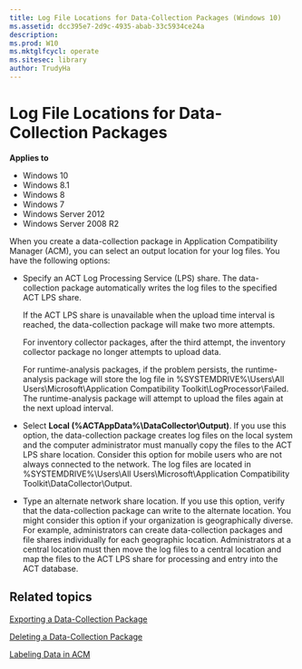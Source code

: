 ```yaml
---
title: Log File Locations for Data-Collection Packages (Windows 10)
ms.assetid: dcc395e7-2d9c-4935-abab-33c5934ce24a
description: 
ms.prod: W10
ms.mktglfcycl: operate
ms.sitesec: library
author: TrudyHa
---
```


# Log File Locations for Data-Collection Packages


**Applies to**

-   Windows 10
-   Windows 8.1
-   Windows 8
-   Windows 7
-   Windows Server 2012
-   Windows Server 2008 R2

When you create a data-collection package in Application Compatibility Manager (ACM), you can select an output location for your log files. You have the following options:

-   Specify an ACT Log Processing Service (LPS) share. The data-collection package automatically writes the log files to the specified ACT LPS share.

    If the ACT LPS share is unavailable when the upload time interval is reached, the data-collection package will make two more attempts.

    For inventory collector packages, after the third attempt, the inventory collector package no longer attempts to upload data.

    For runtime-analysis packages, if the problem persists, the runtime-analysis package will store the log file in %SYSTEMDRIVE%\\Users\\All Users\\Microsoft\\Application Compatibility Toolkit\\LogProcessor\\Failed. The runtime-analysis package will attempt to upload the files again at the next upload interval.

-   Select **Local (%ACTAppData%\\DataCollector\\Output)**. If you use this option, the data-collection package creates log files on the local system and the computer administrator must manually copy the files to the ACT LPS share location. Consider this option for mobile users who are not always connected to the network. The log files are located in %SYSTEMDRIVE%\\Users\\All Users\\Microsoft\\Application Compatibility Toolkit\\DataCollector\\Output.

-   Type an alternate network share location. If you use this option, verify that the data-collection package can write to the alternate location. You might consider this option if your organization is geographically diverse. For example, administrators can create data-collection packages and file shares individually for each geographic location. Administrators at a central location must then move the log files to a central location and map the files to the ACT LPS share for processing and entry into the ACT database.

## Related topics


[Exporting a Data-Collection Package](exporting-a-data-collection-package.md)

[Deleting a Data-Collection Package](deleting-a-data-collection-package.md)

[Labeling Data in ACM](labeling-data-in-acm.md)

 

 





